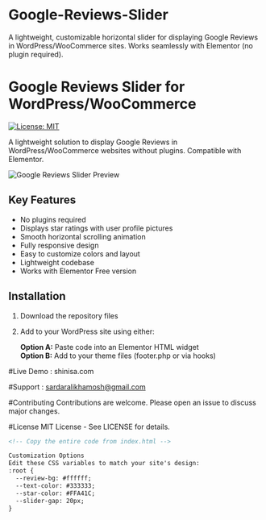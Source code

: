 # Google-Reviews-Slider
A lightweight, customizable horizontal slider for displaying Google Reviews in WordPress/WooCommerce sites. Works seamlessly with Elementor (no plugin required).

# Google Reviews Slider for WordPress/WooCommerce

[![License: MIT](https://img.shields.io/badge/License-MIT-yellow.svg)](https://opensource.org/licenses/MIT) 

A lightweight solution to display Google Reviews in WordPress/WooCommerce websites without plugins. Compatible with Elementor.

![Google Reviews Slider Preview](https://github.com/sardaralikhamosh/Google-Reviews-Slider/raw/main/screenshot.png)

## Key Features

- No plugins required
- Displays star ratings with user profile pictures
- Smooth horizontal scrolling animation
- Fully responsive design
- Easy to customize colors and layout
- Lightweight codebase
- Works with Elementor Free version

## Installation

1. Download the repository files
2. Add to your WordPress site using either:

   **Option A:** Paste code into an Elementor HTML widget  
   **Option B:** Add to your theme files (footer.php or via hooks)

#Live Demo : shinisa.com

#Support : sardaralikhamosh@gmail.com

#Contributing
Contributions are welcome. Please open an issue to discuss major changes.

#License
MIT License - See LICENSE for details.

```html
<!-- Copy the entire code from index.html -->

Customization Options
Edit these CSS variables to match your site's design:
:root {
  --review-bg: #ffffff;
  --text-color: #333333;
  --star-color: #FFA41C;
  --slider-gap: 20px;
}





